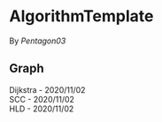# AlgorithmTemplate

By *Pentagon03*

<h2>
Graph
</h2>
<p>
Dijkstra - 2020/11/02<br/>
SCC - 2020/11/02<br/>
HLD - 2020/11/02  
</p>
